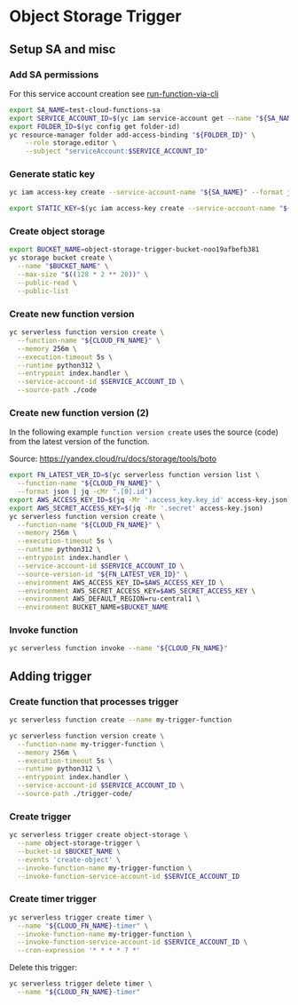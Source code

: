 # Object Storage Trigger

## Setup SA and misc

### Add SA permissions

For this service account creation see [run-function-via-cli](../run-function-via-cli)

```bash
export SA_NAME=test-cloud-functions-sa
export SERVICE_ACCOUNT_ID=$(yc iam service-account get --name "${SA_NAME}" --format json | jq -cMr .id)
export FOLDER_ID=$(yc config get folder-id)
yc resource-manager folder add-access-binding "${FOLDER_ID}" \
    --role storage.editor \
    --subject "serviceAccount:$SERVICE_ACCOUNT_ID"
```

### Generate static key

```bash
yc iam access-key create --service-account-name "${SA_NAME}" --format json > access-key.json
```

```bash
export STATIC_KEY=$(yc iam access-key create --service-account-name "${SA_NAME}")
```

### Create object storage

```bash
export BUCKET_NAME=object-storage-trigger-bucket-noo19afbefb381
yc storage bucket create \
  --name "$BUCKET_NAME" \
  --max-size "$((128 * 2 ** 20))" \
  --public-read \
  --public-list
```

### Create new function version

```bash
yc serverless function version create \
  --function-name "${CLOUD_FN_NAME}" \
  --memory 256m \
  --execution-timeout 5s \
  --runtime python312 \
  --entrypoint index.handler \
  --service-account-id $SERVICE_ACCOUNT_ID \
  --source-path ./code
```


### Create new function version (2)

In the following example `function version create` uses the source (code) from the latest version of the function.

Source: https://yandex.cloud/ru/docs/storage/tools/boto

```bash
export FN_LATEST_VER_ID=$(yc serverless function version list \
  --function-name "${CLOUD_FN_NAME}" \
  --format json | jq -cMr ".[0].id")
export AWS_ACCESS_KEY_ID=$(jq -Mr '.access_key.key_id' access-key.json)
export AWS_SECRET_ACCESS_KEY=$(jq -Mr '.secret' access-key.json)
yc serverless function version create \
  --function-name "${CLOUD_FN_NAME}" \
  --memory 256m \
  --execution-timeout 5s \
  --runtime python312 \
  --entrypoint index.handler \
  --service-account-id $SERVICE_ACCOUNT_ID \
  --source-version-id "${FN_LATEST_VER_ID}" \
  --environment AWS_ACCESS_KEY_ID=$AWS_ACCESS_KEY_ID \
  --environment AWS_SECRET_ACCESS_KEY=$AWS_SECRET_ACCESS_KEY \
  --environment AWS_DEFAULT_REGION=ru-central1 \
  --environment BUCKET_NAME=$BUCKET_NAME
```

### Invoke function

```bash
yc serverless function invoke --name "${CLOUD_FN_NAME}"
```

## Adding trigger

### Create function that processes trigger

```bash
yc serverless function create --name my-trigger-function

yc serverless function version create \
  --function-name my-trigger-function \
  --memory 256m \
  --execution-timeout 5s \
  --runtime python312 \
  --entrypoint index.handler \
  --service-account-id $SERVICE_ACCOUNT_ID \
  --source-path ./trigger-code/
```

### Create trigger

```bash
yc serverless trigger create object-storage \
  --name object-storage-trigger \
  --bucket-id $BUCKET_NAME \
  --events 'create-object' \
  --invoke-function-name my-trigger-function \
  --invoke-function-service-account-id $SERVICE_ACCOUNT_ID
```

### Create timer trigger

```bash
yc serverless trigger create timer \
  --name "${CLOUD_FN_NAME}-timer" \
  --invoke-function-name my-trigger-function \
  --invoke-function-service-account-id $SERVICE_ACCOUNT_ID \
  --cron-expression '* * * * ? *'
```

Delete this trigger:

```bash
yc serverless trigger delete timer \
  --name "${CLOUD_FN_NAME}-timer"
```
